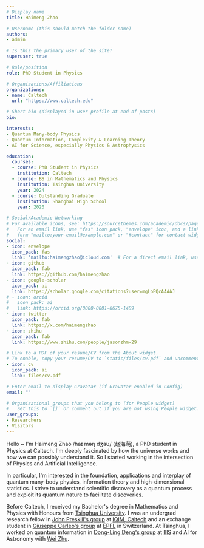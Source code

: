 ```yaml
---
# Display name
title: Haimeng Zhao

# Username (this should match the folder name)
authors:
- admin

# Is this the primary user of the site?
superuser: true

# Role/position
role: PhD Student in Physics

# Organizations/Affiliations
organizations:
- name: Caltech
  url: "https://www.caltech.edu"

# Short bio (displayed in user profile at end of posts)
bio: 

interests:
- Quantum Many-body Physics
- Quantum Information, Complexity & Learning Theory
- AI for Science, especially Physics & Astrophysics

education:
  courses:
  - course: PhD Student in Physics
    institution: Caltech
  - course: BS in Mathematics and Physics
    institution: Tsinghua University
    year: 2024
  - course: Outstanding Graduate
    institution: Shanghai High School
    year: 2020

# Social/Academic Networking
# For available icons, see: https://sourcethemes.com/academic/docs/page-builder/#icons
#   For an email link, use "fas" icon pack, "envelope" icon, and a link in the
#   form "mailto:your-email@example.com" or "#contact" for contact widget.
social:
- icon: envelope
  icon_pack: fas
  link: 'mailto:haimengzhao@icloud.com'  # For a direct email link, use "mailto:test@example.org".
- icon: github
  icon_pack: fab
  link: https://github.com/haimengzhao
- icon: google-scholar
  icon_pack: ai
  link: https://scholar.google.com/citations?user=mgLoPQcAAAAJ
# - icon: orcid
#   icon_pack: ai
#   link: https://orcid.org/0000-0001-6675-1489
- icon: twitter
  icon_pack: fab
  link: https://x.com/haimengzhao
- icon: zhihu
  icon_pack: fab
  link: https://www.zhihu.com/people/jasonzhm-29

# Link to a PDF of your resume/CV from the About widget.
# To enable, copy your resume/CV to `static/files/cv.pdf` and uncomment the lines below.
- icon: cv
  icon_pack: ai
  link: files/cv.pdf

# Enter email to display Gravatar (if Gravatar enabled in Config)
email: ""

# Organizational groups that you belong to (for People widget)
#   Set this to `[]` or comment out if you are not using People widget.
user_groups:
- Researchers
- Visitors
---
```

Hello ~ I'm Haimeng Zhao /haɪ məŋ dʒaʊ/ (赵海萌), a PhD student in Physics at Caltech.
I'm deeply fascinated by how the universe works and how we can possibly understand it.
So I started working in the intersection of Physics and Artificial Intelligence.

In particular, I'm interested in the foundation, applications and interplay of quantum many-body physics, information theory and high-dimensional statistics. I strive to understand scientific discovery as a quantum process and exploit its quantum nature to facilitate discoveries.

Before Caltech, I received my Bachelor's degree in Mathematics and Physics with Honours from [Tsinghua University](https://www.tsinghua.edu.cn/en/). I was an undergrad research fellow in [John Preskill's group](http://theory.caltech.edu/~preskill/) at [IQIM, Caltech](https://iqim.caltech.edu) and an exchange student in [Giuseppe Carleo's group](https://people.epfl.ch/giuseppe.carleo?lang=en) at [EPFL](https://www.epfl.ch/en/) in Switzerland. At Tsinghua, I worked on quantum information in [Dong-Ling Deng's group](https://iiis.tsinghua.edu.cn/en/dengdl/) at [IIIS](https://iiis.tsinghua.edu.cn/en/) and AI for Astronomy with [Wei Zhu](http://i.astro.tsinghua.edu.cn/~wzhu/).
